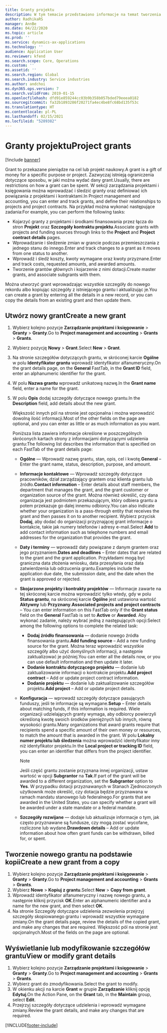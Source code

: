 ```yaml
---
title: Granty projektu
description: W tym temacie przedstawiono informacje na temat tworzenia i modyfikowania grantów.
author: RadhikaRS
manager: AnnBe
ms.date: 04/22/2020
ms.topic: article
ms.prod: ''
ms.service: dynamics-ax-applications
ms.technology: ''
audience: Application User
ms.reviewer: kfend
ms.search.scope: Core, Operations
ms.custom: ''
ms.assetid: ''
ms.search.region: Global
ms.search.industry: Service industries
ms.author: andchoi
ms.dyn365.ops.version: 7
ms.search.validFrom: 2019-01-15
ms.openlocfilehash: dfd91e859244cc03b9b358b057bded79eeea0182
ms.sourcegitcommit: fa32b1893286f20271fa4ec4be8fc68bd135f53c
ms.translationtype: HT
ms.contentlocale: pl-PL
ms.lasthandoff: 02/15/2021
ms.locfileid: "5289382"
---
```

# <a name="project-grants"></a><span data-ttu-id="9c4a3-103">Granty projektu</span><span class="sxs-lookup"><span data-stu-id="9c4a3-103">Project grants</span></span>

[!include [banner](../includes/banner.md)]

<span data-ttu-id="9c4a3-104">Grant to przekazane pieniądze na cel lub projekt naukowy.</span><span class="sxs-lookup"><span data-stu-id="9c4a3-104">A grant is a gift of money for a specific purpose or project.</span></span> <span data-ttu-id="9c4a3-105">Zazwyczaj istnieją ograniczenia dotyczące sposobu, w jaki można wydać dany grant.</span><span class="sxs-lookup"><span data-stu-id="9c4a3-105">Usually, there are restrictions on how a grant can be spent.</span></span> <span data-ttu-id="9c4a3-106">W sekcji zarządzania projektami i księgowania można wprowadzać i śledzić granty oraz definiować ich powiązania z projektami i kontraktami.</span><span class="sxs-lookup"><span data-stu-id="9c4a3-106">In Project management and accounting, you can enter and track grants, and define their relationships to projects and project contracts.</span></span> <span data-ttu-id="9c4a3-107">Na przykład można wykonać następujące zadania:</span><span class="sxs-lookup"><span data-stu-id="9c4a3-107">For example, you can perform the following tasks:</span></span>

- <span data-ttu-id="9c4a3-108">Kojarzyć granty z projektami i środkami finansowania przez łącza do stron **Projekt** oraz **Szczegóły kontraktu projektu**.</span><span class="sxs-lookup"><span data-stu-id="9c4a3-108">Associate grants with projects and funding sources through links to the **Project** and **Project contract details** pages.</span></span>
- <span data-ttu-id="9c4a3-109">Wprowadzanie i śledzenie zmian w grancie podczas przemieszczania z jednego stanu do innego.</span><span class="sxs-lookup"><span data-stu-id="9c4a3-109">Enter and track changes to a grant as it moves from one status to another.</span></span>
- <span data-ttu-id="9c4a3-110">Wprowadź i śledź koszty, kwoty wymagane oraz kwoty przyznane.</span><span class="sxs-lookup"><span data-stu-id="9c4a3-110">Enter and track costs, requested amounts, and awarded amounts.</span></span>
- <span data-ttu-id="9c4a3-111">Tworzenie grantów głównych i kojarzenie z nimi dotacji.</span><span class="sxs-lookup"><span data-stu-id="9c4a3-111">Create master grants, and associate subgrants with them.</span></span>

<span data-ttu-id="9c4a3-112">Można utworzyć grant wprowadzając wszystkie szczegóły do nowego rekordu albo kopiując szczegóły z istniejącego grantu i aktualizując je.</span><span class="sxs-lookup"><span data-stu-id="9c4a3-112">You can create a grant by entering all the details in a new record, or you can copy the details from an existing grant and then update them.</span></span>

## <a name="create-a-new-grant"></a><span data-ttu-id="9c4a3-113">Utwórz nowy grant</span><span class="sxs-lookup"><span data-stu-id="9c4a3-113">Create a new grant</span></span>

1. <span data-ttu-id="9c4a3-114">Wybierz kolejno pozycje **Zarządzanie projektami i księgowanie** \> **Granty** \> **Granty**.</span><span class="sxs-lookup"><span data-stu-id="9c4a3-114">Go to **Project management and accounting** \> **Grants** \> **Grants**.</span></span>
2. <span data-ttu-id="9c4a3-115">Wybierz pozycję **Nowy** \> **Grant**.</span><span class="sxs-lookup"><span data-stu-id="9c4a3-115">Select **New** \> **Grant**.</span></span>
3. <span data-ttu-id="9c4a3-116">Na stronie szczegółów dotyczących grantu, w skróconej karcie **Ogólne** w polu **Identyfikator grantu** wprowadź identyfikator alfanumeryczny.</span><span class="sxs-lookup"><span data-stu-id="9c4a3-116">On the grant details page, on the **General** FastTab, in the **Grant ID** field, enter an alphanumeric identifier for the grant.</span></span>
4. <span data-ttu-id="9c4a3-117">W polu **Nazwa grantu** wprowadź unikatową nazwę.</span><span class="sxs-lookup"><span data-stu-id="9c4a3-117">In the **Grant name** field, enter a name for the grant.</span></span>
5. <span data-ttu-id="9c4a3-118">W polu **Opis** dodaj szczegóły dotyczące nowego grantu.</span><span class="sxs-lookup"><span data-stu-id="9c4a3-118">In the **Description** field, add details about the new grant.</span></span>

    <span data-ttu-id="9c4a3-119">Większość innych pól na stronie jest opcjonalna i można wprowadzić dowolną ilość informacji.</span><span class="sxs-lookup"><span data-stu-id="9c4a3-119">Most of the other fields on the page are optional, and you can enter as little or as much information as you want.</span></span>

    <span data-ttu-id="9c4a3-120">Poniższa lista zawiera informacje określone w poszczególnych skróconych kartach strony z informacjami dotyczącymi udzielenia grantu:</span><span class="sxs-lookup"><span data-stu-id="9c4a3-120">The following list describes the information that is specified on each FastTab of the grant details page:</span></span>

    - <span data-ttu-id="9c4a3-121">**Ogólne** — Wprowadź nazwę grantu, stan, opis, cel i kwotę.</span><span class="sxs-lookup"><span data-stu-id="9c4a3-121">**General** – Enter the grant name, status, description, purpose, and amount.</span></span>
    - <span data-ttu-id="9c4a3-122">**Informacje kontaktowe** — Wprowadź szczegóły dotyczące pracowników, dział zarządzający grantem oraz klienta grantu lub źródło.</span><span class="sxs-lookup"><span data-stu-id="9c4a3-122">**Contact information** – Enter details about staff members, the department that manages the grant, and the grant customer or organization source of the grant.</span></span> <span data-ttu-id="9c4a3-123">Można również określić, czy dana organizacja jest podmiotem przekazującym, który odbiera grantu a potem przekazuje go dalej innemu odbiorcy.</span><span class="sxs-lookup"><span data-stu-id="9c4a3-123">You can also indicate whether your organization is a pass-through entity that receives the grant and then passes it on to another recipient.</span></span> <span data-ttu-id="9c4a3-124">Wybierz przycisk **Dodaj**, aby dodać do organizacji przyznającej grant informacje o kontakcie, takie jak numery telefonów i adresy e-mail.</span><span class="sxs-lookup"><span data-stu-id="9c4a3-124">Select **Add** to add contact information such as telephone numbers and email addresses for the organization that provides the grant.</span></span>
    - <span data-ttu-id="9c4a3-125">**Daty i terminy** — wprowadź daty powiązane z danym grantem oraz jego przyznaniem.</span><span class="sxs-lookup"><span data-stu-id="9c4a3-125">**Dates and deadlines** – Enter dates that are related to the grant and the grant application.</span></span> <span data-ttu-id="9c4a3-126">Przykładami mogą być graniczna data złożenia wniosku, data przesyłania oraz data zatwierdzenia lub odrzucenia grantu.</span><span class="sxs-lookup"><span data-stu-id="9c4a3-126">Examples include the application due date, the submission date, and the date when the grant is approved or rejected.</span></span>
    - <span data-ttu-id="9c4a3-127">**Skojarzone projekty i kontrakty projektów** — Informacje zawarte na tej skróconej karcie można wprowadzić tylko wtedy, gdy w polu **Status grantu**, na skróconej karcie **Ogólne** jest ustawiona wartość **Aktywny** lub **Przyznany**.</span><span class="sxs-lookup"><span data-stu-id="9c4a3-127">**Associated projects and project contracts** – You can enter information on this FastTab only if the **Grant status** field on the **General** FastTab is set to **Active** or **Awarded**.</span></span> <span data-ttu-id="9c4a3-128">Aby wykonać zadanie, należy wybrać jedną z następujących opcji:</span><span class="sxs-lookup"><span data-stu-id="9c4a3-128">Select among the following options to complete the related task:</span></span>

        - <span data-ttu-id="9c4a3-129">**Dodaj źródło finansowania** — dodanie nowego źródła finansowania grantu.</span><span class="sxs-lookup"><span data-stu-id="9c4a3-129">**Add funding source** – Add a new funding source for the grant.</span></span> <span data-ttu-id="9c4a3-130">Można teraz wprowadzić wszystkie szczegóły albo użyć domyślnych informacji, a następnie zaktualizować je później.</span><span class="sxs-lookup"><span data-stu-id="9c4a3-130">You can enter all the details now, or you can use default information and then update it later.</span></span>
        - <span data-ttu-id="9c4a3-131">**Dodanie kontraktu dotyczącego projektu** — dodanie lub zaktualizowanie informacji o kontrakcie projektu.</span><span class="sxs-lookup"><span data-stu-id="9c4a3-131">**Add project contract** – Add or update project contract information.</span></span>
        - <span data-ttu-id="9c4a3-132">**Dodanie projektu** — dodanie lub zaktualizowanie szczegółów projektu.</span><span class="sxs-lookup"><span data-stu-id="9c4a3-132">**Add project** – Add or update project details.</span></span>

    - <span data-ttu-id="9c4a3-133">**Konfiguracja** — wprowadź szczegóły dotyczące pasujących funduszy, jeśli te informacje są wymagane.</span><span class="sxs-lookup"><span data-stu-id="9c4a3-133">**Setup** – Enter details about matching funds, if this information is required.</span></span> <span data-ttu-id="9c4a3-134">Wiele organizacji udzielających granty wymaga, aby odbiorcy powierzyli określoną kwotę swoich środków pieniężnych lub innych, równą wysokości grantu.</span><span class="sxs-lookup"><span data-stu-id="9c4a3-134">Many organizations that award grants require that recipients spend a specific amount of their own money or resources, to match the amount that is awarded in the grant.</span></span> <span data-ttu-id="9c4a3-135">W polu **Lokalny numer projektu lub śledzenia** można wprowadzić identyfikator inny niż identyfikator projektu.</span><span class="sxs-lookup"><span data-stu-id="9c4a3-135">In the **Local project or tracking ID** field, you can enter an identifier that differs from the project identifier.</span></span>

        > [!NOTE]
        > <span data-ttu-id="9c4a3-136">Jeśli część grantu zostanie przyznana innej organizacji, ustaw wartość w opcji **Subgrantor** na **Tak**.</span><span class="sxs-lookup"><span data-stu-id="9c4a3-136">If part of the grant will be awarded to a different organization, set the **Subgrantor** option to **Yes**.</span></span> <span data-ttu-id="9c4a3-137">W przypadku dotacji przyznawanych w Stanach Zjednoczonych użytkownik może określić, czy dotacja będzie przyznawana w ramach mandatu stanowego lub federalnego.</span><span class="sxs-lookup"><span data-stu-id="9c4a3-137">For grants that are awarded in the United States, you can specify whether a grant will be awarded under a state mandate or a federal mandate.</span></span>

    - <span data-ttu-id="9c4a3-138">**Szczegóły rozwijane** — dodaje lub aktualizuje informacje o tym, jak często przyznawane są fundusze, czy mogą zostać wycofane, rozliczone lub wydane.</span><span class="sxs-lookup"><span data-stu-id="9c4a3-138">**Drawdown details** – Add or update information about how often grant funds can be withdrawn, billed for, or spent.</span></span>

## <a name="create-a-new-grant-from-a-copy"></a><span data-ttu-id="9c4a3-139">Tworzenie nowego grantu na podstawie kopii</span><span class="sxs-lookup"><span data-stu-id="9c4a3-139">Create a new grant from a copy</span></span>

1. <span data-ttu-id="9c4a3-140">Wybierz kolejno pozycje **Zarządzanie projektami i księgowanie** \> **Granty** \> **Granty**.</span><span class="sxs-lookup"><span data-stu-id="9c4a3-140">Go to **Project management and accounting** \> **Grants** \> **Grants**.</span></span>
2. <span data-ttu-id="9c4a3-141">Wybierz **Nowe** \> **Kopiuj z grantu**.</span><span class="sxs-lookup"><span data-stu-id="9c4a3-141">Select **New** \> **Copy from grant**.</span></span>
3. <span data-ttu-id="9c4a3-142">Wprowadź identyfikator alfanumeryczny i nazwę nowego grantu, a następnie kliknij przycisk **OK**.</span><span class="sxs-lookup"><span data-stu-id="9c4a3-142">Enter an alphanumeric identifier and a name for the new grant, and then select **OK**.</span></span>
4. <span data-ttu-id="9c4a3-143">Na stronie Szczegóły dotyczące udzielenia zezwolenia przejrzyj szczegóły skopiowanego grantu i wprowadź wszystkie wymagane zmiany.</span><span class="sxs-lookup"><span data-stu-id="9c4a3-143">On the grant details page, review the details of the copied grant, and make any changes that are required.</span></span> <span data-ttu-id="9c4a3-144">Większość pól na stronie jest opcjonalnych.</span><span class="sxs-lookup"><span data-stu-id="9c4a3-144">Most of the fields on the page are optional.</span></span>

## <a name="view-or-modify-grant-details"></a><span data-ttu-id="9c4a3-145">Wyświetlanie lub modyfikowanie szczegółów grantu</span><span class="sxs-lookup"><span data-stu-id="9c4a3-145">View or modify grant details</span></span>

1. <span data-ttu-id="9c4a3-146">Wybierz kolejno pozycje **Zarządzanie projektami i księgowanie** \> **Granty** \> **Granty**.</span><span class="sxs-lookup"><span data-stu-id="9c4a3-146">Go to **Project management and accounting** \> **Grants** \> **Grants**.</span></span>
2. <span data-ttu-id="9c4a3-147">Wybierz grant do zmodyfikowania.</span><span class="sxs-lookup"><span data-stu-id="9c4a3-147">Select the grant to modify.</span></span>
3. <span data-ttu-id="9c4a3-148">W okienku akcji na karcie **Grant** w grupie **Zarządzanie** kliknij opcję **Edytuj**.</span><span class="sxs-lookup"><span data-stu-id="9c4a3-148">On the Action Pane, on the **Grant** tab, in the **Maintain** group, select **Edit**.</span></span>
4. <span data-ttu-id="9c4a3-149">Przejrzyj szczegóły dotyczące udzielenia i wprowadź wymagane zmiany.</span><span class="sxs-lookup"><span data-stu-id="9c4a3-149">Review the grant details, and make any changes that are required.</span></span>


[!INCLUDE[footer-include](../includes/footer-banner.md)]